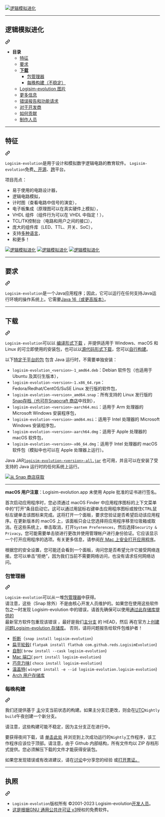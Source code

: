 <div class="Box-sc-g0xbh4-0 bJMeLZ js-snippet-clipboard-copy-unpositioned" data-hpc="true"><article class="markdown-body entry-content container-lg" itemprop="text"><p dir="auto"><a href="https://github.com/logisim-evolution/logisim-evolution"><img src="/logisim-evolution/logisim-evolution/raw/main/docs/img/logisim-evolution-logo.png" alt="逻辑模拟进化" style="max-width: 100%;"></a></p>
<hr>
<div class="markdown-heading" dir="auto"><h1 tabindex="-1" class="heading-element" dir="auto"><font style="vertical-align: inherit;"><font style="vertical-align: inherit;">逻辑模拟进化</font></font></h1><a id="user-content-logisim-evolution" class="anchor" aria-label="永久链接：Logisim-evolution" href="#logisim-evolution"><svg class="octicon octicon-link" viewBox="0 0 16 16" version="1.1" width="16" height="16" aria-hidden="true"><path d="m7.775 3.275 1.25-1.25a3.5 3.5 0 1 1 4.95 4.95l-2.5 2.5a3.5 3.5 0 0 1-4.95 0 .751.751 0 0 1 .018-1.042.751.751 0 0 1 1.042-.018 1.998 1.998 0 0 0 2.83 0l2.5-2.5a2.002 2.002 0 0 0-2.83-2.83l-1.25 1.25a.751.751 0 0 1-1.042-.018.751.751 0 0 1-.018-1.042Zm-4.69 9.64a1.998 1.998 0 0 0 2.83 0l1.25-1.25a.751.751 0 0 1 1.042.018.751.751 0 0 1 .018 1.042l-1.25 1.25a3.5 3.5 0 1 1-4.95-4.95l2.5-2.5a3.5 3.5 0 0 1 4.95 0 .751.751 0 0 1-.018 1.042.751.751 0 0 1-1.042.018 1.998 1.998 0 0 0-2.83 0l-2.5 2.5a1.998 1.998 0 0 0 0 2.83Z"></path></svg></a></div>
<ul dir="auto">
<li><strong><font style="vertical-align: inherit;"><font style="vertical-align: inherit;">目录</font></font></strong>
<ul dir="auto">
<li><a href="#features"><font style="vertical-align: inherit;"><font style="vertical-align: inherit;">特征</font></font></a></li>
<li><a href="#requirements"><font style="vertical-align: inherit;"><font style="vertical-align: inherit;">要求</font></font></a></li>
<li><strong><a href="#download"><font style="vertical-align: inherit;"><font style="vertical-align: inherit;">下载</font></font></a></strong>
<ul dir="auto">
<li><a href="#package-manager"><font style="vertical-align: inherit;"><font style="vertical-align: inherit;">包管理器</font></font></a></li>
<li><a href="#nightly-builds"><font style="vertical-align: inherit;"><font style="vertical-align: inherit;">每晚构建（不稳定）</font></font></a></li>
</ul>
</li>
<li><a href="/logisim-evolution/logisim-evolution/blob/main/docs/pics.md"><font style="vertical-align: inherit;"><font style="vertical-align: inherit;">Logisim-evolution 图片</font></font></a></li>
<li><a href="/logisim-evolution/logisim-evolution/blob/main/docs/docs.md"><font style="vertical-align: inherit;"><font style="vertical-align: inherit;">更多信息</font></font></a></li>
<li><a href="https://github.com/logisim-evolution/logisim-evolution/issues"><font style="vertical-align: inherit;"><font style="vertical-align: inherit;">错误报告和功能请求</font></font></a></li>
<li><a href="/logisim-evolution/logisim-evolution/blob/main/docs/developers.md"><font style="vertical-align: inherit;"><font style="vertical-align: inherit;">对于开发商</font></font></a></li>
<li><a href="/logisim-evolution/logisim-evolution/blob/main/docs/developers.md#how-to-contribute"><font style="vertical-align: inherit;"><font style="vertical-align: inherit;">如何贡献</font></font></a></li>
<li><a href="/logisim-evolution/logisim-evolution/blob/main/docs/credits.md"><font style="vertical-align: inherit;"><font style="vertical-align: inherit;">制作人员</font></font></a></li>
</ul>
</li>
</ul>
<hr>
<div class="markdown-heading" dir="auto"><h2 tabindex="-1" class="heading-element" dir="auto"><font style="vertical-align: inherit;"><font style="vertical-align: inherit;">特征</font></font></h2><a id="user-content-features" class="anchor" aria-label="永久链接：特点" href="#features"><svg class="octicon octicon-link" viewBox="0 0 16 16" version="1.1" width="16" height="16" aria-hidden="true"><path d="m7.775 3.275 1.25-1.25a3.5 3.5 0 1 1 4.95 4.95l-2.5 2.5a3.5 3.5 0 0 1-4.95 0 .751.751 0 0 1 .018-1.042.751.751 0 0 1 1.042-.018 1.998 1.998 0 0 0 2.83 0l2.5-2.5a2.002 2.002 0 0 0-2.83-2.83l-1.25 1.25a.751.751 0 0 1-1.042-.018.751.751 0 0 1-.018-1.042Zm-4.69 9.64a1.998 1.998 0 0 0 2.83 0l1.25-1.25a.751.751 0 0 1 1.042.018.751.751 0 0 1 .018 1.042l-1.25 1.25a3.5 3.5 0 1 1-4.95-4.95l2.5-2.5a3.5 3.5 0 0 1 4.95 0 .751.751 0 0 1-.018 1.042.751.751 0 0 1-1.042.018 1.998 1.998 0 0 0-2.83 0l-2.5 2.5a1.998 1.998 0 0 0 0 2.83Z"></path></svg></a></div>
<p dir="auto"><code>Logisim-evolution</code><font style="vertical-align: inherit;"><font style="vertical-align: inherit;">是用于设计和模拟数字逻辑电路的教育软件。
</font></font><code>Logisim-evolution</code><font style="vertical-align: inherit;"><font style="vertical-align: inherit;">免费</font></font><a href="#license"><font style="vertical-align: inherit;"><font style="vertical-align: inherit;">、</font></font></a><font style="vertical-align: inherit;"></font><a href="https://github.com/logisim-evolution"><font style="vertical-align: inherit;"><font style="vertical-align: inherit;">开源</font></font></a><font style="vertical-align: inherit;"><font style="vertical-align: inherit;">、</font></font><a href="#requirements"><font style="vertical-align: inherit;"><font style="vertical-align: inherit;">跨</font></font></a><font style="vertical-align: inherit;"><font style="vertical-align: inherit;">平台</font><font style="vertical-align: inherit;">。</font></font></p>
<p dir="auto"><font style="vertical-align: inherit;"><font style="vertical-align: inherit;">项目亮点：</font></font></p>
<ul dir="auto">
<li><font style="vertical-align: inherit;"><font style="vertical-align: inherit;">易于使用的电路设计器，</font></font></li>
<li><font style="vertical-align: inherit;"><font style="vertical-align: inherit;">逻辑电路模拟，</font></font></li>
<li><font style="vertical-align: inherit;"><font style="vertical-align: inherit;">计时图（查看电路中信号的演变），</font></font></li>
<li><font style="vertical-align: inherit;"><font style="vertical-align: inherit;">电子板集成（原理图可以在真实硬件上模拟），</font></font></li>
<li><font style="vertical-align: inherit;"><font style="vertical-align: inherit;">VHDL 组件（组件行为可以在 VHDL 中指定！），</font></font></li>
<li><font style="vertical-align: inherit;"><font style="vertical-align: inherit;">TCL/TK控制台（电路和用户之间的接口），</font></font></li>
<li><font style="vertical-align: inherit;"><font style="vertical-align: inherit;">庞大的组件库（LED、TTL、开关、SoC），</font></font></li>
<li><font style="vertical-align: inherit;"><font style="vertical-align: inherit;">支持</font></font><a href="/logisim-evolution/logisim-evolution/blob/main/docs/docs.md#translations"><font style="vertical-align: inherit;"><font style="vertical-align: inherit;">多种语言</font></font></a><font style="vertical-align: inherit;"><font style="vertical-align: inherit;">，</font></font></li>
<li><font style="vertical-align: inherit;"><font style="vertical-align: inherit;">和更多！</font></font></li>
</ul>
<p dir="auto"><a href="/logisim-evolution/logisim-evolution/blob/main/docs/pics.md"><img src="/logisim-evolution/logisim-evolution/raw/main/docs/img/logisim-evolution-01-small.png" alt="逻辑模拟进化" style="max-width: 100%;"></a>
<a href="/logisim-evolution/logisim-evolution/blob/main/docs/pics.md"><img src="/logisim-evolution/logisim-evolution/raw/main/docs/img/logisim-evolution-02-small.png" alt="逻辑模拟进化" style="max-width: 100%;"></a>
<a href="/logisim-evolution/logisim-evolution/blob/main/docs/pics.md"><img src="/logisim-evolution/logisim-evolution/raw/main/docs/img/logisim-evolution-03-small.png" alt="逻辑模拟进化" style="max-width: 100%;"></a></p>
<hr>
<div class="markdown-heading" dir="auto"><h2 tabindex="-1" class="heading-element" dir="auto"><font style="vertical-align: inherit;"><font style="vertical-align: inherit;">要求</font></font></h2><a id="user-content-requirements" class="anchor" aria-label="永久链接：要求" href="#requirements"><svg class="octicon octicon-link" viewBox="0 0 16 16" version="1.1" width="16" height="16" aria-hidden="true"><path d="m7.775 3.275 1.25-1.25a3.5 3.5 0 1 1 4.95 4.95l-2.5 2.5a3.5 3.5 0 0 1-4.95 0 .751.751 0 0 1 .018-1.042.751.751 0 0 1 1.042-.018 1.998 1.998 0 0 0 2.83 0l2.5-2.5a2.002 2.002 0 0 0-2.83-2.83l-1.25 1.25a.751.751 0 0 1-1.042-.018.751.751 0 0 1-.018-1.042Zm-4.69 9.64a1.998 1.998 0 0 0 2.83 0l1.25-1.25a.751.751 0 0 1 1.042.018.751.751 0 0 1 .018 1.042l-1.25 1.25a3.5 3.5 0 1 1-4.95-4.95l2.5-2.5a3.5 3.5 0 0 1 4.95 0 .751.751 0 0 1-.018 1.042.751.751 0 0 1-1.042.018 1.998 1.998 0 0 0-2.83 0l-2.5 2.5a1.998 1.998 0 0 0 0 2.83Z"></path></svg></a></div>
<p dir="auto"><code>Logisim-evolution</code><font style="vertical-align: inherit;"><font style="vertical-align: inherit;">是一个Java应用程序；因此，它可以运行在任何支持Java运行环境的操作系统上。它需要</font></font><a href="https://www.oracle.com/java/technologies/javase-downloads.html" rel="nofollow"><font style="vertical-align: inherit;"><font style="vertical-align: inherit;">Java 16（或更高版本）</font></font></a><font style="vertical-align: inherit;"><font style="vertical-align: inherit;">。</font></font></p>
<hr>
<div class="markdown-heading" dir="auto"><h2 tabindex="-1" class="heading-element" dir="auto"><font style="vertical-align: inherit;"><font style="vertical-align: inherit;">下载</font></font></h2><a id="user-content-download" class="anchor" aria-label="永久链接： 下载" href="#download"><svg class="octicon octicon-link" viewBox="0 0 16 16" version="1.1" width="16" height="16" aria-hidden="true"><path d="m7.775 3.275 1.25-1.25a3.5 3.5 0 1 1 4.95 4.95l-2.5 2.5a3.5 3.5 0 0 1-4.95 0 .751.751 0 0 1 .018-1.042.751.751 0 0 1 1.042-.018 1.998 1.998 0 0 0 2.83 0l2.5-2.5a2.002 2.002 0 0 0-2.83-2.83l-1.25 1.25a.751.751 0 0 1-1.042-.018.751.751 0 0 1-.018-1.042Zm-4.69 9.64a1.998 1.998 0 0 0 2.83 0l1.25-1.25a.751.751 0 0 1 1.042.018.751.751 0 0 1 .018 1.042l-1.25 1.25a3.5 3.5 0 1 1-4.95-4.95l2.5-2.5a3.5 3.5 0 0 1 4.95 0 .751.751 0 0 1-.018 1.042.751.751 0 0 1-1.042.018 1.998 1.998 0 0 0-2.83 0l-2.5 2.5a1.998 1.998 0 0 0 0 2.83Z"></path></svg></a></div>
<p dir="auto"><code>Logisim-evolution</code><font style="vertical-align: inherit;"><font style="vertical-align: inherit;">可以以
</font></font><a href="https://github.com/logisim-evolution/logisim-evolution/releases"><font style="vertical-align: inherit;"><font style="vertical-align: inherit;">编译形式下载</font></font></a><font style="vertical-align: inherit;"><font style="vertical-align: inherit;">
，并提供适用于 Windows、macOS 和 Linux 的可立即使用的安装包，也可以以</font></font><a href="https://github.com/logisim-evolution"><font style="vertical-align: inherit;"><font style="vertical-align: inherit;">源代码形式下载</font></font></a><font style="vertical-align: inherit;"><font style="vertical-align: inherit;">，您可以</font></font><a href="/logisim-evolution/logisim-evolution/blob/main/docs/developers.md"><font style="vertical-align: inherit;"><font style="vertical-align: inherit;">自行构建</font></font></a><font style="vertical-align: inherit;"><font style="vertical-align: inherit;">。</font></font></p>
<p dir="auto"><font style="vertical-align: inherit;"><font style="vertical-align: inherit;">以下</font></font><a href="https://github.com/logisim-evolution/logisim-evolution/releases"><font style="vertical-align: inherit;"><font style="vertical-align: inherit;">特定于平台的包</font></font></a><font style="vertical-align: inherit;"><font style="vertical-align: inherit;">
包含 Java 运行时，不需要单独安装：</font></font></p>
<ul dir="auto">
<li><code>logisim-evolution_&lt;version&gt;-1_amd64.deb</code><font style="vertical-align: inherit;"><font style="vertical-align: inherit;">：Debian 软件包（也适用于 Ubuntu 及其衍生版本），</font></font></li>
<li><code>logisim-evolution-&lt;version&gt;-1.x86_64.rpm</code><font style="vertical-align: inherit;"><font style="vertical-align: inherit;">：Fedora/Redhat/CentOS/SuSE Linux 发行版的软件包，</font></font></li>
<li><code>logisim-evolution-&lt;version&gt;_amd64.snap</code><font style="vertical-align: inherit;"><font style="vertical-align: inherit;">：</font><font style="vertical-align: inherit;">所有支持的 Linux 发行版的</font></font><a href="https://snapcraft.io/docs" rel="nofollow"><font style="vertical-align: inherit;"><font style="vertical-align: inherit;">Snap存档（也可在</font></font></a><font style="vertical-align: inherit;"></font><a href="https://snapcraft.io/logisim-evolution" rel="nofollow"><font style="vertical-align: inherit;"><font style="vertical-align: inherit;">Snapcraft 商店</font></font></a><font style="vertical-align: inherit;"><font style="vertical-align: inherit;">中找到），</font></font></li>
<li><code>logisim-evolution-&lt;version&gt;-aarch64.msi</code><font style="vertical-align: inherit;"><font style="vertical-align: inherit;">：适用于 Arm 处理器的 Microsoft Windows 安装程序包，</font></font></li>
<li><code>logisim-evolution-&lt;version&gt;-amd64.msi</code><font style="vertical-align: inherit;"><font style="vertical-align: inherit;">：适用于 Intel 处理器的 Microsoft Windows 安装程序包，</font></font></li>
<li><code>logisim-evolution-&lt;version&gt;-aarch64.dmg</code><font style="vertical-align: inherit;"><font style="vertical-align: inherit;">：适用于 Apple 处理器的 macOS 软件包，</font></font></li>
<li><code>logisim-evolution-&lt;version&gt;-x86_64.dmg</code><font style="vertical-align: inherit;"><font style="vertical-align: inherit;">：适用于 Intel 处理器的 macOS 软件包（模拟中也可以在 Apple 处理器上运行）。</font></font></li>
</ul>
<p dir="auto"><font style="vertical-align: inherit;"><font style="vertical-align: inherit;">Java JAR</font></font><a href="https://github.com/logisim-evolution/logisim-evolution/releases"><code>logisim-evolution-&lt;version&gt;-all.jar</code></a><font style="vertical-align: inherit;"><font style="vertical-align: inherit;">
也可用，并且可以在安装了受支持的 Java 运行时的任何系统上运行。</font></font></p>
<p dir="auto"><a href="https://snapcraft.io/logisim-evolution" rel="nofollow"><img src="https://camo.githubusercontent.com/46aa03c94aa80f6545e01f2ce3966a1d7ae73552495f177b9b71f411408ce325/68747470733a2f2f736e617063726166742e696f2f7374617469632f696d616765732f6261646765732f656e2f736e61702d73746f72652d626c61636b2e737667" alt="从 Snap 商店获取" data-canonical-src="https://snapcraft.io/static/images/badges/en/snap-store-black.svg" style="max-width: 100%;"></a></p>
<hr>
<p dir="auto"><strong><font style="vertical-align: inherit;"><font style="vertical-align: inherit;">macOS 用户注意</font></font></strong><font style="vertical-align: inherit;"><font style="vertical-align: inherit;">：Logisim-evolution.app 未使用 Apple 批准的证书进行签名。</font></font></p>
<p dir="auto"><font style="vertical-align: inherit;"><font style="vertical-align: inherit;">首次启动应用程序时，您必须通过 macOS Finder 中应用程序图标的上下文菜单中的“打开”条目启动它。这可以通过用鼠标右键单击应用程序图标或按住</font></font><kbd>CTRL</kbd><font style="vertical-align: inherit;"><font style="vertical-align: inherit;">鼠标左键单击该图标来完成。这将打开一个面板，要求您验证是否希望启动该应用程序。在更新版本的 macOS 上，该面板只会让您选择将应用程序移至垃圾箱或取消。在这些系统上，单击取消，打开</font></font><code>System Preferences</code><font style="vertical-align: inherit;"><font style="vertical-align: inherit;">，然后选择</font></font><code>Security &amp; Privacy</code><font style="vertical-align: inherit;"><font style="vertical-align: inherit;">。您可能需要单击锁进行更改并使用管理帐户进行身份验证。它应该显示一个打开应用程序的选项。有关更多信息，</font><font style="vertical-align: inherit;">请参阅</font></font><a href="https://support.apple.com/en-us/HT202491" rel="nofollow"><font style="vertical-align: inherit;"><font style="vertical-align: inherit;">在 Mac 上安全打开应用程序</font></font></a><font style="vertical-align: inherit;"><font style="vertical-align: inherit;">。</font></font></p>
<p dir="auto"><font style="vertical-align: inherit;"><font style="vertical-align: inherit;">根据您的安全设置，您可能还会看到一个面板，询问您是否希望允许它接受网络连接。您可以单击“拒绝”，因为我们当前不需要网络访问，也没有请求任何网络访问。</font></font></p>
<div class="markdown-heading" dir="auto"><h3 tabindex="-1" class="heading-element" dir="auto"><font style="vertical-align: inherit;"><font style="vertical-align: inherit;">包管理器</font></font></h3><a id="user-content-package-manager" class="anchor" aria-label="永久链接：包管理器" href="#package-manager"><svg class="octicon octicon-link" viewBox="0 0 16 16" version="1.1" width="16" height="16" aria-hidden="true"><path d="m7.775 3.275 1.25-1.25a3.5 3.5 0 1 1 4.95 4.95l-2.5 2.5a3.5 3.5 0 0 1-4.95 0 .751.751 0 0 1 .018-1.042.751.751 0 0 1 1.042-.018 1.998 1.998 0 0 0 2.83 0l2.5-2.5a2.002 2.002 0 0 0-2.83-2.83l-1.25 1.25a.751.751 0 0 1-1.042-.018.751.751 0 0 1-.018-1.042Zm-4.69 9.64a1.998 1.998 0 0 0 2.83 0l1.25-1.25a.751.751 0 0 1 1.042.018.751.751 0 0 1 .018 1.042l-1.25 1.25a3.5 3.5 0 1 1-4.95-4.95l2.5-2.5a3.5 3.5 0 0 1 4.95 0 .751.751 0 0 1-.018 1.042.751.751 0 0 1-1.042.018 1.998 1.998 0 0 0-2.83 0l-2.5 2.5a1.998 1.998 0 0 0 0 2.83Z"></path></svg></a></div>
<p dir="auto"><code>Logisim-evolution</code><font style="vertical-align: inherit;"><font style="vertical-align: inherit;">可以从一堆</font></font><a href="https://repology.org/project/logisim-evolution/versions" rel="nofollow"><font style="vertical-align: inherit;"><font style="vertical-align: inherit;">包管理器</font></font></a><font style="vertical-align: inherit;"><font style="vertical-align: inherit;">中获得。</font></font><br><font style="vertical-align: inherit;"><font style="vertical-align: inherit;">
请注意，这些（Snap 除外）不是由核心开发人员维护的。如果您在使用这些软件包之一时发现 Logisim-evolution 中的错误，请首先确保可以使用</font><a href="https://github.com/logisim-evolution/logisim-evolution/releases"><font style="vertical-align: inherit;">通过此存储库提供的</font></a></font><br><font style="vertical-align: inherit;"><font style="vertical-align: inherit;">
最新官方软件包重现该错误
，最好是我们</font><a href="https://github.com/logisim-evolution/logisim-evolution/tree/main"><font style="vertical-align: inherit;">主分支</font></a><font style="vertical-align: inherit;">
的 HEAD，然后</font><font style="vertical-align: inherit;">
再</font><font style="vertical-align: inherit;">在官方上</font><a href="https://github.com/logisim-evolution/logisim-evolution/issues"><font style="vertical-align: inherit;">创建问题</font></a><a href="https://github.com/logisim-evolution/logisim-evolution"><font style="vertical-align: inherit;">Logisim-evolution 存储库</font></a><font style="vertical-align: inherit;">。</font><font style="vertical-align: inherit;">
否则，请将问题报告给软件包维护者！</font></font><a href="https://github.com/logisim-evolution/logisim-evolution/releases"><font style="vertical-align: inherit;"></font></a><font style="vertical-align: inherit;"></font><a href="https://github.com/logisim-evolution/logisim-evolution/tree/main"><font style="vertical-align: inherit;"></font></a><font style="vertical-align: inherit;"></font><a href="https://github.com/logisim-evolution/logisim-evolution/issues"><font style="vertical-align: inherit;"></font></a><font style="vertical-align: inherit;"></font><a href="https://github.com/logisim-evolution/logisim-evolution"><font style="vertical-align: inherit;"></font></a><font style="vertical-align: inherit;"></font><br><font style="vertical-align: inherit;"></font></p>
<ul dir="auto">
<li><a href="https://snapcraft.io/logisim-evolution" rel="nofollow"><font style="vertical-align: inherit;"><font style="vertical-align: inherit;">折断</font></font></a><font style="vertical-align: inherit;"><font style="vertical-align: inherit;">（</font></font><code>snap install logisim-evolution</code><font style="vertical-align: inherit;"><font style="vertical-align: inherit;">）</font></font></li>
<li><a href="https://flathub.org/apps/details/com.github.reds.LogisimEvolution" rel="nofollow"><font style="vertical-align: inherit;"><font style="vertical-align: inherit;">扁平轮毂</font></font></a><font style="vertical-align: inherit;"><font style="vertical-align: inherit;">( </font></font><code>flatpak install flathub com.github.reds.LogisimEvolution</code><font style="vertical-align: inherit;"><font style="vertical-align: inherit;">)</font></font></li>
<li><a href="https://formulae.brew.sh/cask/logisim-evolution" rel="nofollow"><font style="vertical-align: inherit;"><font style="vertical-align: inherit;">自制</font></font></a><font style="vertical-align: inherit;"><font style="vertical-align: inherit;">( </font></font><code>brew install --cask logisim-evolution</code><font style="vertical-align: inherit;"><font style="vertical-align: inherit;">)</font></font></li>
<li><a href="https://ports.macports.org/port/logisim-evolution/details/" rel="nofollow"><font style="vertical-align: inherit;"><font style="vertical-align: inherit;">Mac 端口</font></font></a><font style="vertical-align: inherit;"><font style="vertical-align: inherit;">( </font></font><code>port install logisim-evolution</code><font style="vertical-align: inherit;"><font style="vertical-align: inherit;">)</font></font></li>
<li><a href="https://community.chocolatey.org/packages/logisim-evolution" rel="nofollow"><font style="vertical-align: inherit;"><font style="vertical-align: inherit;">巧克力味</font></font></a><font style="vertical-align: inherit;"><font style="vertical-align: inherit;">( </font></font><code>choco install logisim-evolution</code><font style="vertical-align: inherit;"><font style="vertical-align: inherit;">)</font></font></li>
<li><a href="https://winget.run/pkg/logisim-evolution/logisim-evolution" rel="nofollow"><font style="vertical-align: inherit;"><font style="vertical-align: inherit;">温盖特</font></font></a><font style="vertical-align: inherit;"><font style="vertical-align: inherit;">( </font></font><code>winget install -e --id logisim-evolution.logisim-evolution</code><font style="vertical-align: inherit;"><font style="vertical-align: inherit;">)</font></font></li>
<li><a href="https://aur.archlinux.org/packages/logisim-evolution" rel="nofollow"><font style="vertical-align: inherit;"><font style="vertical-align: inherit;">Arch 用户存储库</font></font></a></li>
</ul>
<div class="markdown-heading" dir="auto"><h3 tabindex="-1" class="heading-element" dir="auto"><font style="vertical-align: inherit;"><font style="vertical-align: inherit;">每晚构建</font></font></h3><a id="user-content-nightly-builds" class="anchor" aria-label="永久链接：每晚构建" href="#nightly-builds"><svg class="octicon octicon-link" viewBox="0 0 16 16" version="1.1" width="16" height="16" aria-hidden="true"><path d="m7.775 3.275 1.25-1.25a3.5 3.5 0 1 1 4.95 4.95l-2.5 2.5a3.5 3.5 0 0 1-4.95 0 .751.751 0 0 1 .018-1.042.751.751 0 0 1 1.042-.018 1.998 1.998 0 0 0 2.83 0l2.5-2.5a2.002 2.002 0 0 0-2.83-2.83l-1.25 1.25a.751.751 0 0 1-1.042-.018.751.751 0 0 1-.018-1.042Zm-4.69 9.64a1.998 1.998 0 0 0 2.83 0l1.25-1.25a.751.751 0 0 1 1.042.018.751.751 0 0 1 .018 1.042l-1.25 1.25a3.5 3.5 0 1 1-4.95-4.95l2.5-2.5a3.5 3.5 0 0 1 4.95 0 .751.751 0 0 1-.018 1.042.751.751 0 0 1-1.042.018 1.998 1.998 0 0 0-2.83 0l-2.5 2.5a1.998 1.998 0 0 0 0 2.83Z"></path></svg></a></div>
<p dir="auto"><font style="vertical-align: inherit;"><font style="vertical-align: inherit;">我们还提供基于
</font></font><a href="https://github.com/logisim-evolution/logisim-evolution/tree/main"><font style="vertical-align: inherit;"><font style="vertical-align: inherit;">主</font></font></a><font style="vertical-align: inherit;"><font style="vertical-align: inherit;">分支当前状态的构建。如果主分支已更改，则会在</font><a href="https://en.wikipedia.org/wiki/Coordinated_Universal_Time" rel="nofollow"><font style="vertical-align: inherit;">UTC</font></a></font><code>Nightly build</code><font style="vertical-align: inherit;"><font style="vertical-align: inherit;">午夜创建一个新分支</font><font style="vertical-align: inherit;">。</font></font><a href="https://en.wikipedia.org/wiki/Coordinated_Universal_Time" rel="nofollow"><font style="vertical-align: inherit;"></font></a><font style="vertical-align: inherit;"></font></p>
<p dir="auto"><font style="vertical-align: inherit;"><font style="vertical-align: inherit;">请注意，这些构建可能不稳定，因为主分支正在进行中。</font></font></p>
<p dir="auto"><font style="vertical-align: inherit;"><font style="vertical-align: inherit;">要获得夜间下载，请
</font></font><a href="https://github.com/logisim-evolution/logisim-evolution/actions/workflows/nightly.yml"><font style="vertical-align: inherit;"><font style="vertical-align: inherit;">单击此处</font></font></a><font style="vertical-align: inherit;"><font style="vertical-align: inherit;">
并浏览到上次成功运行的</font></font><code>Nightly</code><font style="vertical-align: inherit;"><font style="vertical-align: inherit;">工作程序，该工作程序应该位于顶部。请注意，由于 Github 内部结构，所有文件均以 ZIP 存档形式提供。您必须解压下载的文件才能获得安装包。</font></font></p>
<p dir="auto"><font style="vertical-align: inherit;"><font style="vertical-align: inherit;">
如果您发现错误或有改进建议，请在</font></font><a href="https://github.com/logisim-evolution/logisim-evolution/discussions"><font style="vertical-align: inherit;"><font style="vertical-align: inherit;">讨论</font></font></a><font style="vertical-align: inherit;"><font style="vertical-align: inherit;">中分享您的经验</font><font style="vertical-align: inherit;">
或</font></font><a href="https://github.com/logisim-evolution/logisim-evolution/issues"><font style="vertical-align: inherit;"><font style="vertical-align: inherit;">打开票证。</font></font></a><font style="vertical-align: inherit;"></font></p>
<hr>
<div class="markdown-heading" dir="auto"><h2 tabindex="-1" class="heading-element" dir="auto"><font style="vertical-align: inherit;"><font style="vertical-align: inherit;">执照</font></font></h2><a id="user-content-license" class="anchor" aria-label="永久链接：许可证" href="#license"><svg class="octicon octicon-link" viewBox="0 0 16 16" version="1.1" width="16" height="16" aria-hidden="true"><path d="m7.775 3.275 1.25-1.25a3.5 3.5 0 1 1 4.95 4.95l-2.5 2.5a3.5 3.5 0 0 1-4.95 0 .751.751 0 0 1 .018-1.042.751.751 0 0 1 1.042-.018 1.998 1.998 0 0 0 2.83 0l2.5-2.5a2.002 2.002 0 0 0-2.83-2.83l-1.25 1.25a.751.751 0 0 1-1.042-.018.751.751 0 0 1-.018-1.042Zm-4.69 9.64a1.998 1.998 0 0 0 2.83 0l1.25-1.25a.751.751 0 0 1 1.042.018.751.751 0 0 1 .018 1.042l-1.25 1.25a3.5 3.5 0 1 1-4.95-4.95l2.5-2.5a3.5 3.5 0 0 1 4.95 0 .751.751 0 0 1-.018 1.042.751.751 0 0 1-1.042.018 1.998 1.998 0 0 0-2.83 0l-2.5 2.5a1.998 1.998 0 0 0 0 2.83Z"></path></svg></a></div>
<ul dir="auto">
<li><code>Logisim-evolution</code><font style="vertical-align: inherit;"><font style="vertical-align: inherit;">版权所有 ©2001-2023 Logisim-evolution</font></font><a href="/logisim-evolution/logisim-evolution/blob/main/docs/credits.md"><font style="vertical-align: inherit;"><font style="vertical-align: inherit;">开发人员</font></font></a><font style="vertical-align: inherit;"><font style="vertical-align: inherit;">。</font></font></li>
<li><font style="vertical-align: inherit;"></font><a href="https://www.gnu.org/licenses/gpl-3.0.en.html" rel="nofollow"><font style="vertical-align: inherit;"><font style="vertical-align: inherit;">这是根据GNU 通用公共许可证 v3</font></font></a><font style="vertical-align: inherit;"><font style="vertical-align: inherit;">授权的免费软件</font><font style="vertical-align: inherit;">。</font></font></li>
</ul>
</article></div>
